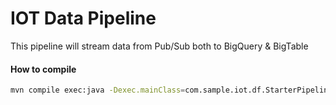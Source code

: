 IOT Data Pipeline 
=================
This pipeline will stream data from Pub/Sub both to BigQuery & BigTable


#### How to compile
```bash
mvn compile exec:java -Dexec.mainClass=com.sample.iot.df.StarterPipeline
```